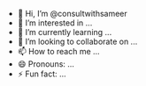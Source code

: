 - 👋 Hi, I’m @consultwithsameer
- 👀 I’m interested in ...
- 🌱 I’m currently learning ...
- 💞️ I’m looking to collaborate on ...
- 📫 How to reach me ...
- 😄 Pronouns: ...
- ⚡ Fun fact: ...

<!---
consultwithsameer/consultwithsameer is a ✨ special ✨ repository because its `README.md` (this file) appears on your GitHub profile.
You can click the Preview link to take a look at your changes.
--->
